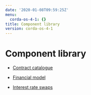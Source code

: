 ```yaml
---
date: '2020-01-08T09:59:25Z'
menu:
  corda-os-4-1: {}
title: Component library
version: corda-os-4-1
---
```



# Component library


* [Contract catalogue](contract-catalogue.md)

* [Financial model](financial-model.md)

* [Interest rate swaps](contract-irs.md)



